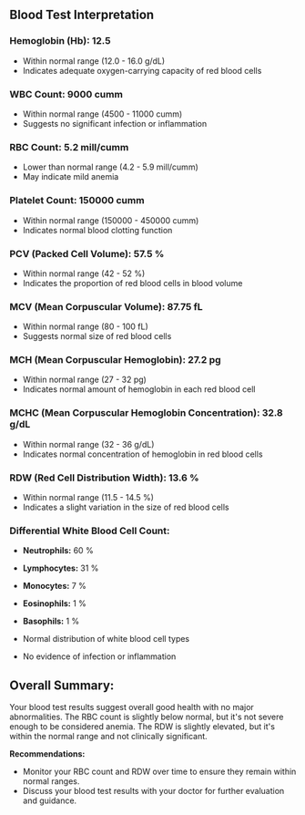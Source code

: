 ## Blood Test Interpretation

### Hemoglobin (Hb): 12.5

* Within normal range (12.0 - 16.0 g/dL)
* Indicates adequate oxygen-carrying capacity of red blood cells

### WBC Count: 9000 cumm

* Within normal range (4500 - 11000 cumm)
* Suggests no significant infection or inflammation

### RBC Count: 5.2 mill/cumm

* Lower than normal range (4.2 - 5.9 mill/cumm)
* May indicate mild anemia

### Platelet Count: 150000 cumm

* Within normal range (150000 - 450000 cumm)
* Indicates normal blood clotting function

### PCV (Packed Cell Volume): 57.5 %

* Within normal range (42 - 52 %)
* Indicates the proportion of red blood cells in blood volume

### MCV (Mean Corpuscular Volume): 87.75 fL

* Within normal range (80 - 100 fL)
* Suggests normal size of red blood cells

### MCH (Mean Corpuscular Hemoglobin): 27.2 pg

* Within normal range (27 - 32 pg)
* Indicates normal amount of hemoglobin in each red blood cell

### MCHC (Mean Corpuscular Hemoglobin Concentration): 32.8 g/dL

* Within normal range (32 - 36 g/dL)
* Indicates normal concentration of hemoglobin in red blood cells

### RDW (Red Cell Distribution Width): 13.6 %

* Within normal range (11.5 - 14.5 %)
* Indicates a slight variation in the size of red blood cells

### Differential White Blood Cell Count:

* **Neutrophils:** 60 %
* **Lymphocytes:** 31 %
* **Monocytes:** 7 %
* **Eosinophils:** 1 %
* **Basophils:** 1 %

* Normal distribution of white blood cell types
* No evidence of infection or inflammation

## Overall Summary:

Your blood test results suggest overall good health with no major abnormalities. The RBC count is slightly below normal, but it's not severe enough to be considered anemia. The RDW is slightly elevated, but it's within the normal range and not clinically significant.

**Recommendations:**

* Monitor your RBC count and RDW over time to ensure they remain within normal ranges.
* Discuss your blood test results with your doctor for further evaluation and guidance.